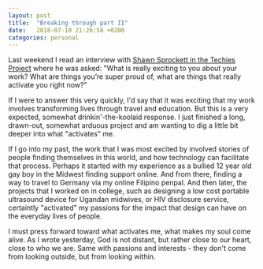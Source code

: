 ```yaml
---
layout: post
title:  "Breaking through part II"
date:   2018-07-10 21:26:58 +0200
categories: personal
---
```


<!-- ![Building a fence](/assets/images/fenceBlogPost.jpg){: .after-title }
<br/><br/> -->

Last weekend I read an interview with [Shawn Sprockett in the Techies Project](https://techiesproject.com/shawn-sprockett/) where he was asked: "What is really exciting to you about your work? What are things you’re super proud of, what are things that really activate you right now?"

If I were to answer this very quickly, I'd say that it was exciting that my work involves transforming lives through travel and education. But this is a very expected, somewhat drinkin'-the-koolaid response. I just finished a long, drawn-out, somewhat arduous project and am wanting to dig a little bit deeper into what "activates" me.

If I go into my past, the work that I was most excited by involved stories of people finding themselves in this world, and how technology can facilitate that process. Perhaps it started with my experience as a bullied 12 year old gay boy in the Midwest finding support online. And from there, finding a way to travel to Germany via my online Filipino penpal. And then later, the projects that I worked on in college, such as designing a low cost portable ultrasound device for Ugandan midwives, or HIV disclosure service, certaintly "activated" my passions for the impact that design can have on the everyday lives of people.

I must press forward toward what activates me, what makes my soul come alive. As I wrote yesterday, God is not distant, but rather close to our heart, close to who we are. Same with passions and interests - they don't come from looking outside, but from looking within.